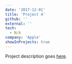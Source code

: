 ```yaml
---
date: '2017-12-01'
title: 'Project 4'
github: ''
external: ''
tech:
  - N/A
company: 'Apple'
showInProjects: true
---
```


Project description goes [here](https://nickhudack.com/).
